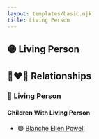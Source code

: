 ```yaml
---
layout: templates/basic.njk
title: Living Person
---
```

## 🟣 Living Person

## 👩‍❤️‍👨 Relationships

### 🔵 [Living Person](/people/9/97584214)

#### Children With Living Person
* 🟣 [Blanche Ellen Powell](/people/8/88023024)